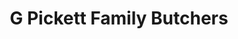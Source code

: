 ---
title: "G Pickett Family Butchers"
url: /hertford/g-pickett-family-butchers/
shop: Metzgerei
---